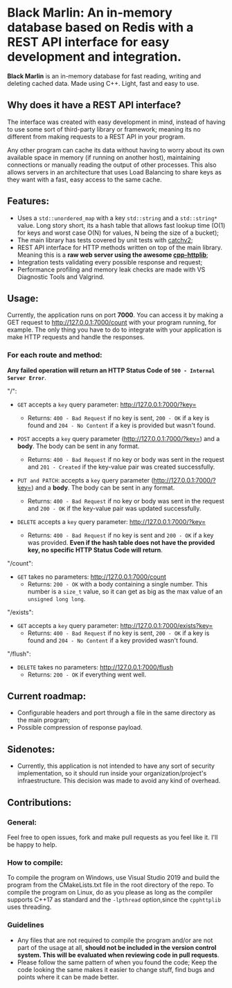 # Black Marlin: An in-memory database based on Redis with a REST API interface for easy development and integration.
**Black Marlin** is an in-memory database for fast reading, writing and deleting cached data. Made using C++. Light, fast and easy to use.


## Why does it have a REST API interface?
The interface was created with easy development in mind, instead of having to use some sort of third-party library or framework; meaning its no different from making requests to a REST API in your program.

Any other program can cache its data without having to worry about its own available space in memory (if running on another host), maintaining connections or manually reading the output of other processes.
This also allows servers in an architecture that uses Load Balancing to share keys as they want with a fast, easy access to the same cache.


## Features:
- Uses a `std::unordered_map` with a key `std::string` and a `std::string*` value. Long story short, its a hash table that allows fast lookup time (O(1) for keys and worst case O(N) for values, N being the size of a bucket);
- The main library has tests covered by unit tests with [catchv2](https://github.com/catchorg/Catch2);
- REST API interface for HTTP methods written on top of the main library. Meaning this is a **raw web server using the awesome [cpp-httplib](https://github.com/yhirose/cpp-httplib)**;
- Integration tests validating every possible response and request;
- Performance profiling and memory leak checks are made with VS Diagnostic Tools and Valgrind.

## Usage:
Currently, the application runs on port **7000**. You can access it by making a GET request to http://127.0.0.1:7000/count with your program running, for example.
The only thing you have to do to integrate with your application is make HTTP requests and handle the responses.

### For each route and method:
**Any failed operation will return an HTTP Status Code of `500 - Internal Server Error`**.


"/":
- `GET` accepts a `key` query parameter: http://127.0.0.1:7000/?key=
	- Returns: `400 - Bad Request` if no key is sent, `200 - OK` if a key is found and `204 - No Content` if a key is provided but wasn't found.

- `POST` accepts a `key` query parameter (http://127.0.0.1:7000/?key=) and a **body**. The body can be sent in any format.
	- Returns: `400 - Bad Request` if no key or body was sent in the request and `201 - Created` if the key-value pair was created successfully.

- `PUT and PATCH`: accepts a `key` query parameter (http://127.0.0.1:7000/?key=) and a **body**. The body can be sent in any format.
	- Returns: `400 - Bad Request` if no key or body was sent in the request and `200 - OK` if the key-value pair was updated successfully.

- `DELETE` accepts a `key` query parameter: http://127.0.0.1:7000/?key=
	- Returns: `400 - Bad Request` if no key is sent and `200 - OK` if a key was provided. **Even if the hash table does not have the provided key, no specific HTTP Status Code will return**.


"/count":
- `GET` takes no parameters: http://127.0.0.1:7000/count
	- Returns: `200 - OK` with a body containing a single number. This number is a `size_t` value, so it can get as big as the max value of an `unsigned long long`.

"/exists":
- `GET` accepts a `key` query parameter: http://127.0.0.1:7000/exists?key=
	- Returns: `400 - Bad Request` if no key is sent, `200 - OK` if a key is found and `204 - No Content` if a key provided wasn't found.

"/flush":
- `DELETE` takes no parameters: http://127.0.0.1:7000/flush
	- Returns: `200 - OK` if everything went well.


## Current roadmap:
- Configurable headers and port through a file in the same directory as the main program;
- Possible compression of response payload.


## Sidenotes:
- Currently, this application is not intended to have any sort of security implementation, so it should run inside your organization/project's infraestructure. This decision was made to avoid any kind of overhead.

## Contributions:

### General:
Feel free to open issues, fork and make pull requests as you feel like it. I'll be happy to help.

### How to compile:
To compile the program on Windows, use Visual Studio 2019 and build the program from the CMakeLists.txt file in the root directory of the repo.
To compile the program on Linux, do as you please as long as the compiler supports C++17 as standard and the `-lpthread` option,since the `cpphttplib` uses threading.

### Guidelines
- Any files that are not required to compile the program and/or are not part of the usage at all, **should not be included in the version control system. This will be evaluated when reviewing code in pull requests**.
- Please follow the same pattern of when you found the code; Keep the code looking the same makes it easier to change stuff, find bugs and points where it can be made better.

